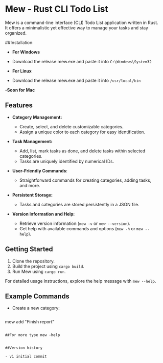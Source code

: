 # Mew - Rust CLI Todo List

Mew is a command-line interface (CLI) Todo List application written in Rust. It offers a minimalistic yet effective way to manage your tasks and stay organized.







##Installation

- **For Windows**
- Download the release mew.exe and paste it into `C:\Windows\System32`


- **For Linux**
- Download the release mew.exe and paste it into `/usr/local/bin`



-**Soon for Mac**









## Features

- **Category Management:**
  - Create, select, and delete customizable categories.
  - Assign a unique color to each category for easy identification.

- **Task Management:**
  - Add, list, mark tasks as done, and delete tasks within selected categories.
  - Tasks are uniquely identified by numerical IDs.

- **User-Friendly Commands:**
  - Straightforward commands for creating categories, adding tasks, and more.

- **Persistent Storage:**
  - Tasks and categories are stored persistently in a JSON file.

- **Version Information and Help:**
  - Retrieve version information (`mew -v` or `mew --version`).
  - Get help with available commands and options (`mew -h` or `mew --help`).

## Getting Started

1. Clone the repository.
2. Build the project using `cargo build`.
3. Run Mew using `cargo run`.

For detailed usage instructions, explore the help message with `mew --help`.

## Example Commands

- Create a new category:
  ```bash
mew add "Finish report" 
```

##For more type mew -help


##Version history

- v1 initial commit